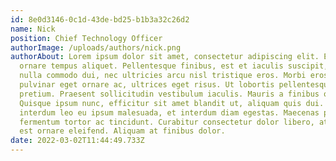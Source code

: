 ```yaml
---
id: 8e0d3146-0c1d-43de-bd25-b1b3a32c26d2
name: Nick
position: Chief Technology Officer
authorImage: /uploads/authors/nick.png
authorAbout: Lorem ipsum dolor sit amet, consectetur adipiscing elit. Etiam
  ornare tempus aliquet. Pellentesque finibus, est et iaculis suscipit, dolor
  nulla commodo dui, nec ultricies arcu nisl tristique eros. Morbi eros est,
  pulvinar eget ornare ac, ultrices eget risus. Ut lobortis pellentesque
  pretium. Praesent sollicitudin vestibulum iaculis. Mauris a finibus orci.
  Quisque ipsum nunc, efficitur sit amet blandit ut, aliquam quis dui. Phasellus
  interdum leo eu ipsum malesuada, et interdum diam egestas. Maecenas pretium
  fermentum tortor ac tincidunt. Curabitur consectetur dolor libero, at aliquam
  est ornare eleifend. Aliquam at finibus dolor.
date: 2022-03-02T11:44:49.733Z
---
```

